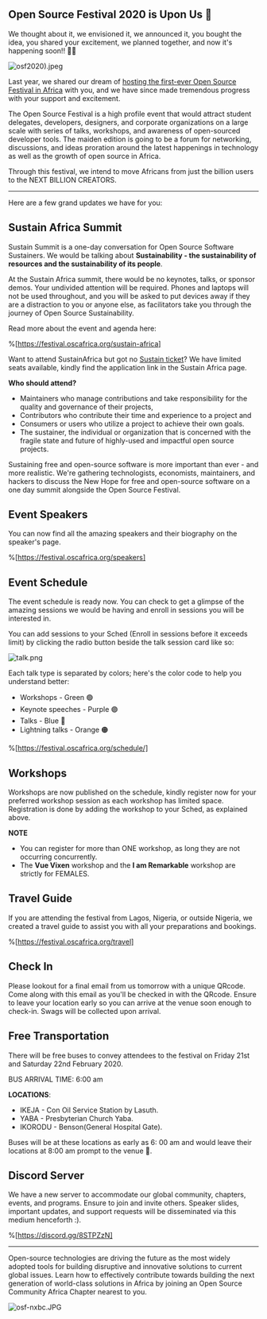 ## Open Source Festival 2020 is Upon Us 🎉

We thought about it, we envisioned it, we announced it, you bought the idea, you shared your excitement, we planned together, and now it's happening soon!! 🎉🎉

![osf2020).jpeg](https://cdn.hashnode.com/res/hashnode/image/upload/v1582056397414/tNAGm2wqV.jpeg)

Last year, we shared our dream of [hosting the first-ever Open Source Festival in Africa](https://blog.oscafrica.org/announcing-open-source-festival-2020-ck1hwf1mf00fl0ms1ntuk35ha) with you, and we have since made tremendous progress with your support and excitement.

The Open Source Festival is a high profile event that would attract student delegates, developers, designers, and corporate organizations on a large scale with series of talks, workshops, and awareness of open-sourced developer tools. The maiden edition is going to be a forum for networking, discussions, and ideas proration around the latest happenings in technology as well as the growth of open source in Africa.

Through this festival, we intend to move Africans from just the billion users to the NEXT BILLION CREATORS.

---

Here are a few grand updates we have for you:

## Sustain Africa Summit

Sustain Summit is a one-day conversation for Open Source Software Sustainers. We would be talking about **Sustainability - the sustainability of resources and the sustainability of its people**.

At the Sustain Africa summit, there would be no keynotes, talks, or sponsor demos. Your undivided attention will be required. Phones and laptops will not be used throughout, and you will be asked to put devices away if they are a distraction to you or anyone else, as facilitators take you through the journey of Open Source Sustainability.

Read more about the event and agenda here:

%[https://festival.oscafrica.org/sustain-africa]

Want to attend SustainAfrica but got no [Sustain ticket](https://opencollective.com/open-source-festival-2020-4abe0517/contribute/osf-sustainafrica-12876)? We have limited seats available, kindly find the application link in the Sustain Africa page.

**Who should attend?**

- Maintainers who manage contributions and take responsibility for the quality and governance of their projects,
- Contributors​ who contribute their time and experience to a project and
- Consumers​ or users who utilize a project to achieve their own goals.
- The sustainer​, the individual or organization that is concerned with the fragile state and future of highly-used and impactful open source projects.
 
Sustaining free and open-source software is more important than ever - and more realistic. We're gathering technologists, economists, maintainers, and hackers to discuss the New Hope for free and open-source software on a one day summit alongside the Open Source Festival.

## Event Speakers

You can now find all the amazing speakers and their biography on the speaker's page.

%[https://festival.oscafrica.org/speakers]


## Event Schedule

The event schedule is ready now. You can check to get a glimpse of the amazing sessions we would be having and enroll in sessions you will be interested in.

You can add sessions to your Sched (Enroll in sessions before it exceeds limit) by clicking the radio button beside the talk session card like so:

![talk.png](https://cdn.hashnode.com/res/hashnode/image/upload/v1582057506412/16S781bub.png)

Each talk type is separated by colors; here's the color code to help you understand better:

- Workshops - Green 🟢
- Keynote speeches - Purple 🟣
- Talks - Blue 🔵
- Lightning talks - Orange 🟠

%[https://festival.oscafrica.org/schedule/]

## Workshops

Workshops are now published on the schedule, kindly register now for your preferred workshop session as each workshop has limited space. Registration is done by adding the workshop to your Sched, as explained above.

**NOTE**

- You can register for more than ONE workshop, as long they are not occurring concurrently.
- The **Vue Vixen** workshop and the **I am Remarkable** workshop are strictly for FEMALES.

## Travel Guide

If you are attending the festival from Lagos, Nigeria, or outside Nigeria, we created a travel guide to assist you with all your preparations and bookings.

%[https://festival.oscafrica.org/travel]


## Check In

Please lookout for a final email from us tomorrow with a unique QRcode. Come along with this email as you'll be checked in with the QRcode. Ensure to leave your location early so you can arrive at the venue soon enough to check-in. Swags will be collected upon arrival.

## Free Transportation

There will be free buses to convey attendees to the festival on Friday 21st and Saturday 22nd February 2020.

BUS ARRIVAL TIME: 6:00 am

**LOCATIONS**:

- IKEJA - Con Oil Service Station by Lasuth.
- YABA - Presbyterian Church Yaba.
- IKORODU - Benson(General Hospital Gate).

Buses will be at these locations as early as 6: 00 am and would leave their locations at 8:00 am prompt to the venue 🚀.

## Discord Server

We have a new server to accommodate our global community, chapters, events, and programs. Ensure to join and invite others. Speaker slides, important updates, and support requests will be disseminated via this medium henceforth :).

%[https://discord.gg/8STPZzN]


---

Open-source technologies are driving the future as the most widely adopted tools for building disruptive and innovative solutions to current global issues. Learn how to effectively contribute towards building the next generation of world-class solutions in Africa by joining an Open Source Community Africa Chapter nearest to you.

![osf-nxbc.JPG](https://cdn.hashnode.com/res/hashnode/image/upload/v1578394672981/7ngqLWYh6.jpeg)